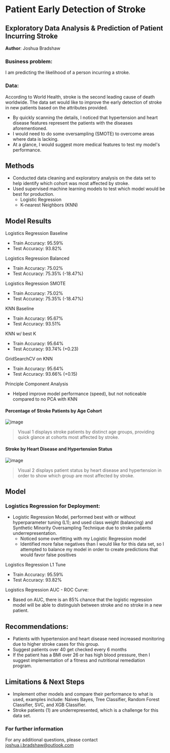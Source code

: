 # Patient Early Detection of Stroke
## Exploratory Data Analysis & Prediction of Patient Incurring Stroke

**Author**: Joshua Bradshaw

### Business problem:

I am predicting the likelihood of a person incurring a stroke.


### Data:
According to World Health, stroke is the second leading cause of death worldwide. The data set would like to improve the early detection of stroke in new patients based on the attributes provided.
- By quickly scanning the details, I noticed that hypertension and heart disease features represent the patients with the diseases aforementioned.
- I would need to do some oversampling (SMOTE) to overcome areas where data is lacking. 
- At a glance, I would suggest more medical features to test my model's performance. 


## Methods
* Conducted data cleaning and exploratory analysis on the data set to help identify which cohort was most affected by stroke.
* Used supervised machine learning models to test which model would be best for production.
  * Logistic Regression
  * K-nearest Neighbors (KNN)


## Model Results
Logistics Regression Baseline
* Train Accuracy: 95.59%
* Test Accuracy: 93.82%

Logistics Regression Balanced
* Train Accuracy: 75.02%
* Test Accuracy: 75.35% (-18.47%)

Logistics Regression SMOTE
* Train Accuracy: 75.02%
* Test Accuracy: 75.35% (-18.47%)

KNN Baseline
* Train Accuracy: 95.67%
* Test Accuracy: 93.51%

KNN w/ best K
* Train Accuracy: 95.64%
* Test Accuracy: 93.74% (+0.23)

GridSearchCV on KNN
* Train Accuracy: 95.64%
* Test Accuracy: 93.66% (+0.15)

Principle Component Analysis
* Helped improve model performance (speed), but not noticeable compared to no PCA with KNN

#### Percentage of Stroke Patients by Age Cohort
![image](https://user-images.githubusercontent.com/83310016/182333081-715edc72-7e01-4503-a709-c21e079d2675.png)


> Visual 1 displays stroke patients by distinct age groups, providing quick glance at cohorts most affected by stroke.

#### Stroke by Heart Disease and Hypertension Status
![image](https://user-images.githubusercontent.com/83310016/182333419-3bea013a-1562-49a4-9781-e373804fef8a.png)

> Visual 2 displays patient status by heart disease and hypertension in order to show which group are most affected by stroke.

## Model
### Logistics Regression for Deployment:
* Logistic Regression Model, performed best with or without hyperparameter tuning (L1); and used class weight (balancing) and Synthetic Minority Oversampling Technique due to stroke patients underrepresentation.
  * Noticed some overfitting with my Logistic Regression model
  * Identified more false negatives than I would like for this data set, so I attempted to balance my model in order to create predictions that would favor false positives

Logistics Regression L1 Tune
* Train Accuracy: 95.59%
* Test Accuracy: 93.82%

Logistics Regression AUC - ROC Curve:
* Based on AUC, there is an 85% chance that the logistic regression model will be able to distinguish between stroke and no stroke in a new patient.

## Recommendations:

* Patients with hypertension and heart disease need increased monitoring due to higher stroke cases for this group.
* Suggest patients over 40 get checked every 6 months
* If the patient has a BMI over 26 or has high blood pressure, then I suggest implementation of a fitness and nutritional remediation program.

## Limitations & Next Steps

* Implement other models and compare their performance to what is used, examples include: Naives Bayes, Tree Classifier, Random Forest Classifier, SVC, and XGB Classifier.
* Stroke patients (1) are underrepresented, which is a challenge for this data set. 


### For further information


For any additional questions, please contact joshua.j.bradshaw@outlook.com
